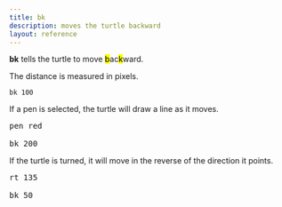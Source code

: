 ```yaml
---
title: bk
description: moves the turtle backward
layout: reference
---
```


<b>bk</b> tells the turtle to move <mark>b</mark>ac<mark>k</mark>ward.

The distance is measured in pixels.

<code class="jumbo">bk&nbsp;<span data-dfn="distance">100</span></code>

If a pen is selected, the turtle will draw a line as it moves.

<pre class="jumbo"><span data-dfn="pick a pen">pen red</span>

bk <span data-dfn="longer">200</a></pre>

If the turtle is turned, it will move in the reverse of the direction it points.

<pre class="jumbo"><span data-dfn="turn the turtle">rt 135</span>

bk <span data-dfn="short">50</span></pre>
